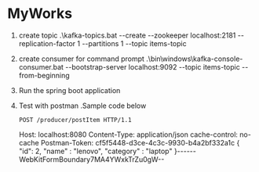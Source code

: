 # MyWorks

1. create topic
      .\kafka-topics.bat --create --zookeeper localhost:2181 --replication-factor 1 --partitions 1 --topic items-topic
2. create consumer for command prompt
       .\bin\windows\kafka-console-consumer.bat --bootstrap-server localhost:9092 --topic items-topic --from-beginning
3. Run the spring boot application

4. Test with postman .Sample code below
  
       POST /producer/postItem HTTP/1.1
      Host: localhost:8080
      Content-Type: application/json
      cache-control: no-cache
      Postman-Token: cf5f5448-d3ce-4c3c-9930-b4a2bf332a1c
      {
        "id": 2,
        "name" : "lenovo",
        "category" : "laptop"
      }------WebKitFormBoundary7MA4YWxkTrZu0gW--
